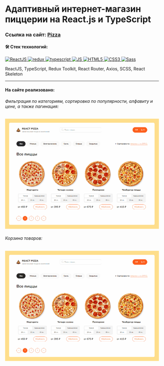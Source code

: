 # Адаптивный интернет-магазин пиццерии на React.js и TypeScript
 
### Ссылка на сайт: <a href="https://soloveva98.github.io/pizza-react/">Pizza</a>

#### :hammer_and_wrench: Стек технологий:
<a href="https://developer.mozilla.org/en-US/docs/Web/react" target="_blank" rel="noreferrer">
   <img src="https://raw.githubusercontent.com/danielcranney/readme-generator/main/public/icons/skills/react-colored.svg" width="36" height="36" alt="ReactJS" />
</a>
<a href="https://developer.mozilla.org/en-US/docs/Web/redux" target="_blank" rel="noreferrer">
   <img src="https://raw.githubusercontent.com/danielcranney/readme-generator/main/public/icons/skills/redux-colored.svg" width="36" height="36" alt="redux" />
</a>
<a href="https://developer.mozilla.org/en-US/docs/Web/typescript" target="_blank" rel="noreferrer">
   <img src="https://raw.githubusercontent.com/danielcranney/readme-generator/main/public/icons/skills/typescript-colored.svg" width="36" height="36" alt="typescript" />
</a>
<a href="https://developer.mozilla.org/en-US/docs/Web/JavaScript" target="_blank" rel="noreferrer">
   <img src="https://raw.githubusercontent.com/danielcranney/readme-generator/main/public/icons/skills/javascript-colored.svg" width="36" height="36" alt="JS" />
</a>
<a href="https://developer.mozilla.org/en-US/docs/Glossary/HTML5" target="_blank" rel="noreferrer">
   <img src="https://raw.githubusercontent.com/danielcranney/readme-generator/main/public/icons/skills/html5-colored.svg" width="36" height="36" alt="HTML5" />
</a>
<a href="https://www.w3.org/TR/CSS/#css" target="_blank" rel="noreferrer">
   <img src="https://raw.githubusercontent.com/danielcranney/readme-generator/main/public/icons/skills/css3-colored.svg" width="36" height="36" alt="CSS3" />
</a>
<a href="https://sass-lang.com/" target="_blank" rel="noreferrer">
   <img src="https://raw.githubusercontent.com/danielcranney/readme-generator/main/public/icons/skills/sass-colored.svg" width="36" height="36" alt="Sass" />
</a>

<p>ReactJS, TypeScript, Redux Toolkit, React Router, Axios, SCSS, React Skeleton</p>

---
#### На сайте реализовано:

###### Фильтрация по категориям, сортировка по популярности, алфавиту и цене, а также пагинация:
![](/site.gif)

###### Корзина товаров:
![](/cart.gif)
